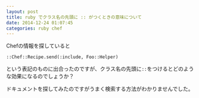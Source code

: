 ```yaml
---
layout: post
title: ruby でクラス名の先頭に :: がつくときの意味について
date: 2014-12-24 01:07:45
categories: ruby chef
---
```

<p>Chefの情報を探していると</p>

<pre><code>::Chef::Recipe.send(:include, Foo::Helper)
</code></pre>

<p>という表記のものに出合ったのですが、クラス名の先頭に<code>::</code>をつけるとどのような効果になるのでしょうか？</p>

<p>ドキュメントを探してみたのですがうまく検索する方法がわかりませんでした。</p>
